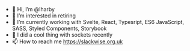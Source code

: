 - 👋 Hi, I’m @lharby
- 👀 I’m interested in retiring
- 🌱 I’m currently working with Svelte, React, Typesript, ES6 JavaScript, SASS, Styled Components, Storybook
- 🥶 I did a cool thing with sockets recently
- 📫 How to reach me https://slackwise.org.uk

<!---
lharby/lharby is a ✨ special ✨ repository because its `README.md` (this file) appears on your GitHub profile.
You can click the Preview link to take a look at your changes.
--->
